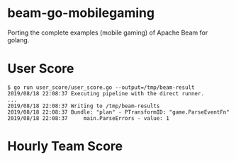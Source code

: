 # beam-go-mobilegaming
Porting the complete examples (mobile gaming) of Apache Beam for golang. 

# User Score
```
$ go run user_score/user_score.go --output=/tmp/beam-result
2019/08/18 22:08:37 Executing pipeline with the direct runner.
...
2019/08/18 22:08:37 Writing to /tmp/beam-results
2019/08/18 22:08:37 Bundle: "plan" - PTransformID: "game.ParseEventFn"
2019/08/18 22:08:37     main.ParseErrors - value: 1

```

# Hourly Team Score
